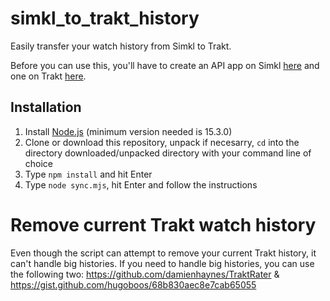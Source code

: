 # simkl_to_trakt_history
Easily transfer your watch history from Simkl to Trakt.

Before you can use this, you'll have to create an API app on Simkl [here](https://simkl.com/settings/developer/new/) and one on Trakt [here](https://trakt.tv/oauth/applications).

## Installation

1. Install [Node.js](https://nodejs.org/en/) (minimum version needed is 15.3.0)
2. Clone or download this repository, unpack if necesarry, `cd` into the directory downloaded/unpacked directory with your command line of choice
3. Type ```npm install``` and hit Enter
4. Type ```node sync.mjs```, hit Enter and follow the instructions

# Remove current Trakt watch history
Even though the script can attempt to remove your current Trakt history, it can't handle big histories. If you need to handle big histories, you can use the following two: https://github.com/damienhaynes/TraktRater & https://gist.github.com/hugoboos/68b830aec8e7cab65055